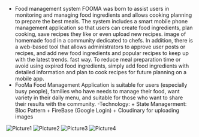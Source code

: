 - Food management system FOOMA was born to assist users in monitoring and managing
food ingredients and allows cooking planning to prepare the best meals. The system includes
a smart mobile phone management application so that users can create food ingredients, plan
cooking, save recipes they like or even upload new recipes. image of homemade food in a
community dedicated to chefs. In addition, there is a web-based tool that allows
administrators to approve user posts or recipes, and add new food ingredients and popular
recipes to keep up with the latest trends. fast way. To reduce meal preparation time or avoid
using expired food ingredients, simply add food ingredients with detailed information and
plan to cook recipes for future planning on a mobile app.
- FooMa Food Management Application is suitable for users (especially busy people),
families who have needs to manage their food, want variety in their daily menu, and suitable
for those who want to share their results with the community.
-Technology: 
            + State Managerment: Bloc Pattern
            + FireBase (Google Login)
            + Cloudinary for uploading images


![Picture1](https://user-images.githubusercontent.com/62783903/193606243-36bb2dfb-97d7-4edc-aa1a-aef3b4922199.png)
![Picture2](https://user-images.githubusercontent.com/62783903/193606421-9252bc3e-f69b-4537-a333-c9c2c4ccd1f6.png)
![Picture3](https://user-images.githubusercontent.com/62783903/193606517-ca48d01f-6435-4e5e-927f-fd7e58be5a14.png)
![Picture4](https://user-images.githubusercontent.com/62783903/193606569-6e1e9c59-b08f-4d3e-8b4f-bc54ba683456.png)
